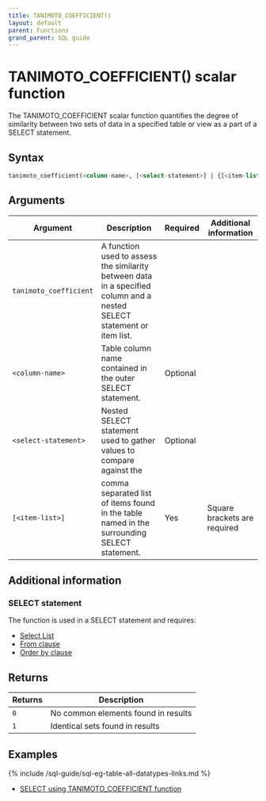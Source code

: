 ```yaml
---
title: TANIMOTO_COEFFICIENT()
layout: default
parent: Functions
grand_parent: SQL guide
---
```

# TANIMOTO_COEFFICIENT() scalar function

The TANIMOTO_COEFFICIENT scalar function quantifies the degree of similarity between two sets of data in a specified table or view as a part of a SELECT statement.

## Syntax

```sql
tanimoto_coefficient(<column-name>, [<select-statement>] | {[<item-list>]})
```

## Arguments

| Argument | Description | Required | Additional information |
|---|---|---|---|
| `tanimoto_coefficient` | A function used to assess the similarity between data in a specified column and a nested SELECT statement or item list. |  |  |
| `<column-name>` | Table column name contained in the outer SELECT statement. | Optional |  |
| `<select-statement>` | Nested SELECT statement used to gather values to compare against the <column name> | Optional |  |
| `[<item-list>]` | comma separated list of items found in the table named in the surrounding SELECT statement. | Yes | Square brackets are required |

## Additional information

### SELECT statement

The function is used in a SELECT statement and requires:
* [Select List](/docs/sql-guide/statements/statement-select#select_list-information)
* [From clause](/docs/sql-guide/statements/statement-select/#from_clause-information)
* [Order by clause](/docs/sql-guide/statements/statement-select/#ordering-results)

## Returns

| Returns | Description |
|---|---|
| `0` | No common elements found in results |
| `1` | Identical sets found in results

## Examples

{% include /sql-guide/sql-eg-table-all-datatypes-links.md %}

* [SELECT using TANIMOTO_COEFFICIENT function](/docs/sql-guide/examples/sql-eg-select/sql-eg-select-from-tan-target)
